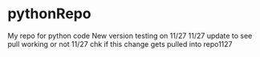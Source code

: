 # pythonRepo
My repo for python code
New version testing on 11/27
11/27 update to see pull working or not
11/27 chk if this change gets pulled into repo1127
